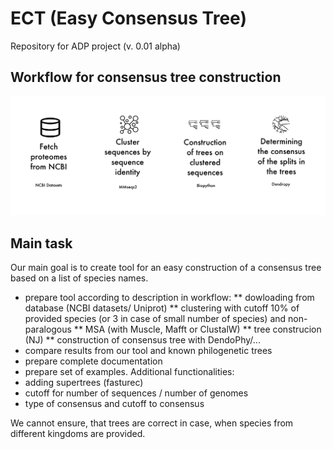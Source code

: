 # ECT (Easy Consensus Tree)
Repository for ADP project (v. 0.01 alpha)

## Workflow for consensus tree construction

![pipeline](img/pipeline.png)

## Main task
Our main goal is to create tool for an easy construction of a consensus tree based on a list of species names. 
* prepare tool according to description in workflow:
** dowloading from database (NCBI datasets/ Uniprot)
** clustering with cutoff 10% of provided species (or 3 in case of small number of species) and non-paralogous
** MSA (with Muscle, Mafft or ClustalW) 
** tree construcion (NJ)
** construction of consensus tree with DendoPhy/...
* compare results from our tool and known philogenetic trees
* prepare complete documentation
* prepare set of examples.
Additional functionalities:
* adding supertrees (fasturec)
* cutoff for number of sequences / number of genomes
* type of consensus and cutoff to consensus

 We cannot ensure, that trees are correct in case, when species from different kingdoms are provided.
